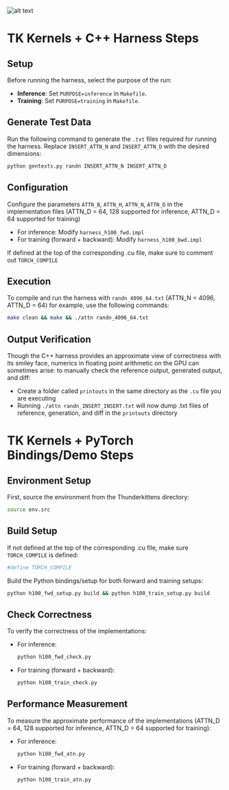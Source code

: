 ![alt text](https://github.com/HazyResearch/ThunderKittens/blob/main/examples/attn/h100/image?raw=true)

# TK Kernels + C++ Harness Steps

## Setup

Before running the harness, select the purpose of the run:

- **Inference**: Set `PURPOSE=inference` in `Makefile`.
- **Training**: Set `PURPOSE=training` in `Makefile`.

## Generate Test Data

Run the following command to generate the `.txt` files required for running the harness. Replace `INSERT_ATTN_N` and `INSERT_ATTN_D` with the desired dimensions:

```bash
python gentests.py randn INSERT_ATTN_N INSERT_ATTN_D
```

## Configuration

Configure the parameters `ATTN_B`, `ATTN_H`, `ATTN_N`, `ATTN_D` in the implementation files (ATTN_D = 64, 128 supported for inference, ATTN_D = 64 supported for training)

- For inference: Modify `harness_h100_fwd.impl`
- For training (forward + backward): Modify `harness_h100_bwd.impl`

If defined at the top of the corresponding .cu file, make sure to comment out `TORCH_COMPILE`

## Execution

To compile and run the harness with `randn_4096_64.txt` (ATTN_N = 4096, ATTN_D = 64) for example, use the following commands:

```bash
make clean && make && ./attn randn_4096_64.txt
```

## Output Verification 

Though the C++ harness provides an approximate view of correctness with its smiley face, numerics in floating point arithmetic on the GPU can sometimes arise: to manually check the reference output, generated output, and diff: 

- Create a folder called `printouts` in the same directory as the `.cu` file you are executing
- Running `./attn randn_INSERT_INSERT.txt` will now dump .txt files of reference, generation, and diff in the `printouts` directory

# TK Kernels + PyTorch Bindings/Demo Steps

## Environment Setup

First, source the environment from the Thunderkittens directory:

```bash
source env.src
```

## Build Setup

If not defined at the top of the corresponding .cu file, make sure `TORCH_COMPILE` is defined: 

```bash
#define TORCH_COMPILE
```

Build the Python bindings/setup for both forward and training setups:

```bash
python h100_fwd_setup.py build && python h100_train_setup.py build
```

## Check Correctness

To verify the correctness of the implementations:

- For inference: 
  ```bash
  python h100_fwd_check.py
  ```
- For training (forward + backward):
  ```bash
  python h100_train_check.py
  ```

## Performance Measurement

To measure the approximate performance of the implementations (ATTN_D = 64, 128 supported for inference, ATTN_D = 64 supported for training):

- For inference:
  ```bash
  python h100_fwd_atn.py
  ```
- For training (forward + backward):
  ```bash
  python h100_train_atn.py
  ```
